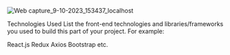 ![Web capture_9-10-2023_153437_localhost](https://github.com/Clarence289/Ui-Challenge/assets/81553212/48da7470-eb1c-47bc-bfce-8d97a32aced8)




Technologies Used
List the front-end technologies and libraries/frameworks you used to build this part of your project. For example:

React.js
Redux
Axios
Bootstrap
etc.
